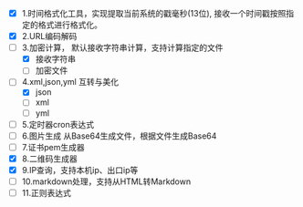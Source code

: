
* [x] 1.时间格式化工具，实现提取当前系统的戳毫秒(13位), 接收一个时间戳按照指定的格式进行格式化。
* [x] 2.URL编码解码
* [ ] 3.加密计算， 默认接收字符串计算，支持计算指定的文件
  *  [x] 接收字符串
  *  [ ] 加密文件
* [ ] 4.xml,json,yml 互转与美化
  *  [x] json
  *  [ ] xml
  *  [ ] yml
* [ ] 5.定时器cron表达式
* [ ] 6.图片生成 从Base64生成文件，根据文件生成Base64
* [ ] 7.证书pem生成器
* [x] 8.二维码生成器
* [x] 9.IP查询，支持本机ip、出口ip等
* [ ] 10.markdown处理，支持从HTML转Markdown
* [ ] 11.正则表达式
